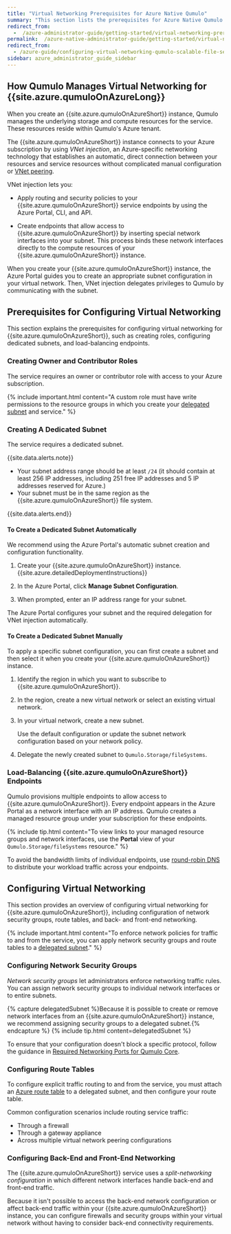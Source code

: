 ```yaml
---
title: "Virtual Networking Prerequisites for Azure Native Qumulo"
summary: "This section lists the prerequisites for Azure Native Qumulo (ANQ), describes the components of virtual networking for the service, explains how to configure them, and provides virtual networking best practices."
redirect_from:
  -  /azure-administrator-guide/getting-started/virtual-networking-prerequisites-azure-native-qumulo.html
permalink:  /azure-native-administrator-guide/getting-started/virtual-networking-prerequisites-azure-native-qumulo.html
redirect_from:
  - /azure-guide/configuring-virtual-networking-qumulo-scalable-file-service.html
sidebar: azure_administrator_guide_sidebar
---
```


## How Qumulo Manages Virtual Networking for {{site.azure.qumuloOnAzureLong}}
When you create an {{site.azure.qumuloOnAzureShort}} instance, Qumulo manages the underlying storage and compute resources for the service. These resources reside within Qumulo's Azure tenant.

The {{site.azure.qumuloOnAzureShort}} instance connects to your Azure subscription by using _VNet injection_, an Azure-specific networking technology that establishes an automatic, direct connection between your resources and service resources without complicated manual configuration or [VNet peering](https://learn.microsoft.com/en-us/azure/virtual-network/virtual-network-peering-overview).

VNet injection lets you:

* Apply routing and security policies to your {{site.azure.qumuloOnAzureShort}} service endpoints by using the Azure Portal, CLI, and API.

* Create endpoints that allow access to {{site.azure.qumuloOnAzureShort}} by inserting special network interfaces into your subnet. This process binds these network interfaces directly to the compute resources of your {{site.azure.qumuloOnAzureShort}} instance.

When you create your {{site.azure.qumuloOnAzureShort}} instance, the Azure Portal guides you to create an appropriate subnet configuration in your virtual network. Then, VNet injection delegates privileges to Qumulo by communicating with the subnet.


## Prerequisites for Configuring Virtual Networking
This section explains the prerequisites for configuring virtual networking for {{site.azure.qumuloOnAzureShort}}, such as creating roles, configuring dedicated subnets, and load-balancing endpoints.

### Creating Owner and Contributor Roles
The service requires an owner or contributor role with access to your Azure subscription.

{% include important.html content="A custom role must have write permissions to the resource groups in which you create your [delegated subnet](https://learn.microsoft.com/en-us/azure/virtual-network/subnet-delegation-overview) and service." %}

### Creating A Dedicated Subnet
The service requires a dedicated subnet.

{{site.data.alerts.note}}
<ul>
  <li>Your subnet address range should be at least <code>/24</code> (it should contain at least 256 IP addresses, including 251 free IP addresses and 5 IP addresses reserved for Azure.)</li>
  <li>Your subnet must be in the same region as the {{site.azure.qumuloOnAzureShort}} file system.</li>
</ul>
{{site.data.alerts.end}}

#### To Create a Dedicated Subnet Automatically
We recommend using the Azure Portal's automatic subnet creation and configuration functionality.

1. Create your {{site.azure.qumuloOnAzureShort}} instance. {{site.azure.detailedDeploymentInstructions}}

1. In the Azure Portal, click **Manage Subnet Configuration**.

1. When prompted, enter an IP address range for your subnet.

The Azure Portal configures your subnet and the required delegation for VNet injection automatically.

#### To Create a Dedicated Subnet Manually
To apply a specific subnet configuration, you can first create a subnet and then select it when you create your {{site.azure.qumuloOnAzureShort}} instance.

1. Identify the region in which you want to subscribe to {{site.azure.qumuloOnAzureShort}}. 

1. In the region, create a new virtual network or select an existing virtual network. 

1. In your virtual network, create a new subnet.

   Use the default configuration or update the subnet network configuration based on your network policy.

1. Delegate the newly created subnet to `Qumulo.Storage/fileSystems`.

<a id="load-balanced-endpoints"></a>
### Load-Balancing {{site.azure.qumuloOnAzureShort}} Endpoints
Qumulo provisions multiple endpoints to allow access to {{site.azure.qumuloOnAzureShort}}. Every endpoint appears in the Azure Portal as a network interface with an IP address. Qumulo creates a managed resource group under your subscription for these endpoints.

{% include tip.html content="To view links to your managed resource groups and network interfaces, use the **Portal** view of your `Qumulo.Storage/fileSystems` resource." %}

To avoid the bandwidth limits of individual endpoints, use [round-robin DNS](https://en.wikipedia.org/wiki/Round-robin_DNS) to distribute your workload traffic across your endpoints.


## Configuring Virtual Networking
This section provides an overview of configuring virtual networking for {{site.azure.qumuloOnAzureShort}}, including configuration of network security groups, route tables, and back- and front-end networking.

{% include important.html content="To enforce network policies for traffic to and from the service, you can apply network security groups and route tables to a [delegated subnet](https://learn.microsoft.com/en-us/azure/virtual-network/subnet-delegation-overview)." %}

### Configuring Network Security Groups
_Network security groups_ let administrators enforce networking traffic rules. You can assign network security groups to individual network interfaces or to entire subnets.

{% capture delegatedSubnet %}Because it is possible to create or remove network interfaces from an {{site.azure.qumuloOnAzureShort}} instance, we recommend assigning security groups to a delegated subnet.{% endcapture %}
{% include tip.html content=delegatedSubnet %}

To ensure that your configuration doesn't block a specific protocol, follow the guidance in [Required Networking Ports for Qumulo Core](../network-configuration/required-ports.html).

### Configuring Route Tables
To configure explicit traffic routing to and from the service, you must attach an [Azure route table](https://learn.microsoft.com/en-us/azure/virtual-network/manage-route-table) to a delegated subnet, and then configure your route table.

Common configuration scenarios include routing service traffic:

* Through a firewall
* Through a gateway appliance
* Across multiple virtual network peering configurations

### Configuring Back-End and Front-End Networking
The {{site.azure.qumuloOnAzureShort}} service uses a _split-networking configuration_ in which different network interfaces handle back-end and front-end traffic.

Because it isn't possible to access the back-end network configuration or affect back-end traffic within your {{site.azure.qumuloOnAzureShort}} instance, you can configure firewalls and security groups within your virtual network without having to consider back-end connectivity requirements.

